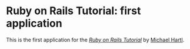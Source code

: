 # Ruby on Rails Tutorial: first application 

This is the first application for the [*Ruby on Rails Tutorial*](http://railstutorial.org)
by [Michael Hartl](http://michaelhartl.com).